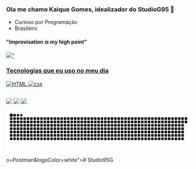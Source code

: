 ### Ola me chamo Kaique Gomes, idealizador do StudioG95 👋
- Curioso por Programação
- Brasileiro
#### "Improvisation is my high point"
<div>
  <a href="https://github.com/StudioG9"> 
  <img height="150em" src="https://github-readme-stats.vercel.app/api?username=lucascaetan&show_icons=true&theme=dracula&include_all_commits=true&count_private=true"/>"
</div> 
 
  
### Tecnologias que eu uso no meu dia
  
   <img align="center" alt="HTML" src="https://img.shields.io/badge/HTML5-E34F26?style=for-the-badge&logo=html5&logoColor=white">
     <img align="center" alt="css" src="https://img.shields.io/badge/CSS3-E34F26?style=for-the-badge&logo=html5&logoColor=white">
        
 ##
  
  <div>
  <a href="https://www.instagram.com/studio_g95_/" target="_blank"><img src="https://img.shields.io/badge/-Instagram-%23E4405F?style=for-the-badge&logo=instagram&logoColor=white" target="_blank"></a>
  <a href = "mailto:kaiquegomez33@gmail.com"><img src="https://img.shields.io/badge/-Gmail-%23333?style=for-the-badge&logo=gmail&logoColor=white" target="_blank"></a> 
  <a href="https://www.linkedin.com/in/kaique-gomes-343718243/" target="_blank"><img src="https://img.shields.io/badge/-LinkedIn-%230077B5?style=for-the-badge&logo=linkedin&logoColor=white" target="_blank"></a>
    
   ![Snake animation](https://github.com/gabrieltav/gabrieltav/blob/output/github-contribution-grid-snake.svg)
  
  </div>o=Postman&logoColor=white"># Studio95G
